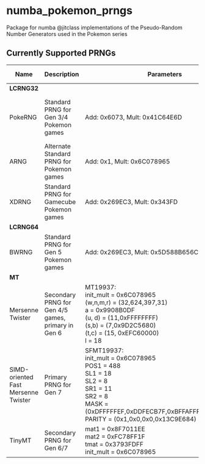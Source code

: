 # numba_pokemon_prngs
Package for numba @jitclass implementations of the Pseudo-Random Number Generators used in the Pokemon series

## Currently Supported PRNGs
| Name                                | Description                                        | Parameters                                                                                                                                                                                                    | Additional Info                                             |
|-------------------------------------|----------------------------------------------------|---------------------------------------------------------------------------------------------------------------------------------------------------------------------------------------------------------------|-------------------------------------------------------------|
| **LCRNG32**                         |                                                    |                                                                                                                                                                                                               |                                                             |
| PokeRNG                             | Standard PRNG for Gen 3/4 Pokemon games            | Add: 0x6073, Mult: 0x41C64E6D                                                                                                                                                                                 | Supports modulo and reciprocal division random distribution |
| ARNG                                | Alternate Standard PRNG for Pokemon games          | Add: 0x1, Mult: 0x6C078965                                                                                                                                                                                    | Supports modulo random distribution                         |
| XDRNG                               | Standard PRNG for Gamecube Pokemon games           | Add: 0x269EC3, Mult: 0x343FD                                                                                                                                                                                  | Supports modulo random distribution                         |
| **LCRNG64**                         |                                                    |                                                                                                                                                                                                               |                                                             |
| BWRNG                               | Standard PRNG for Gen 5 Pokemon games              | Add: 0x269EC3, Mult: 0x5D588B656C078965                                                                                                                                                                       | Supports multiplication-shift random distribution           |
| **MT**                              |                                                    |                                                                                                                                                                                                               |                                                             |
| Mersenne Twister                    | Secondary PRNG for Gen 4/5 games, primary in Gen 6 | MT19937: <br> init_mult = 0x6C078965 <br> (w,n,m,r) = (32,624,397,31) <br> a = 0x9908B0DF <br> (u, d) = (11,0xFFFFFFFF) <br> (s,b) = (7,0x9D2C5680) <br> (t,c) = (15, 0xEFC60000) <br> l = 18                 |                                                             |
| SIMD-oriented Fast Mersenne Twister | Primary PRNG for Gen 7                              | SFMT19937: <br> init_mult = 0x6C078965 <br> POS1 = 488 <br> SL1 = 18 <br> SL2 = 8 <br> SR1 = 11 <br> SR2 = 8 <br> MASK = (0xDFFFFFEF,0xDDFECB7F,0xBFFAFFFF,0xBFFFFFF6) <br> PARITY = (0x1,0x0,0x0,0x13C9E684) | Impl is not fully SIMD optimized (yet:tm:)                  |
| TinyMT                              | Secondary PRNG for Gen 6/7                         | mat1 = 0x8F7011EE <br> mat2 = 0xFC78FF1F <br> tmat = 0x3793FDFF <br> init_mult = 0x6C078965                                                                                                                   |                                                             |